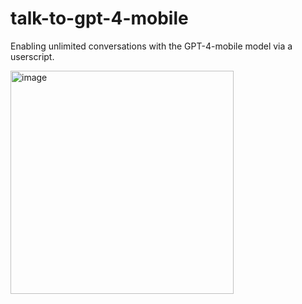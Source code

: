 # talk-to-gpt-4-mobile
Enabling unlimited conversations with the GPT-4-mobile model via a userscript.

<img width="357" alt="image" src="https://github.com/Unintendedz/talk-to-gpt-4-mobile/assets/64687143/3f837134-869d-4d52-8ac3-9dddcd132335">
